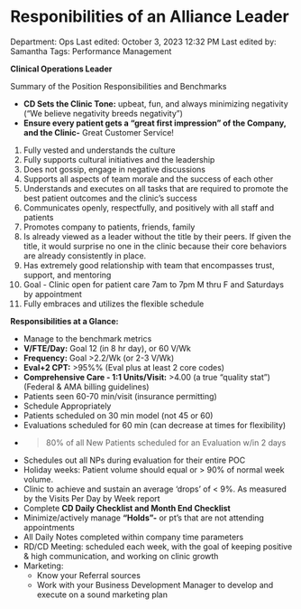 # Responibilities of an Alliance Leader

Department: Ops
Last edited: October 3, 2023 12:32 PM
Last edited by: Samantha
Tags: Performance Management

**Clinical Operations Leader**

Summary of the Position Responsibilities and Benchmarks

- **CD Sets the Clinic Tone:** upbeat, fun, and always minimizing negativity (“We believe negativity breeds negativity”)
- **Ensure every patient gets a “great first impression” of the Company, and the Clinic-** Great Customer Service!
1. Fully vested and understands the culture
2. Fully supports cultural initiatives and the leadership
3. Does not gossip, engage in negative discussions
4. Supports all aspects of team morale and the success of each other
5. Understands and executes on all tasks that are required to promote the best patient outcomes and the clinic’s success
6. Communicates openly, respectfully, and positively with all staff and patients
7. Promotes company to patients, friends, family
8. Is already viewed as a leader without the title by their peers. If given the title, it would surprise no one in the clinic because their core behaviors are already consistently in place.
9. Has extremely good relationship with team that encompasses trust, support, and mentoring
10. Goal - Clinic open for patient care 7am to 7pm M thru F and Saturdays by appointment
11. Fully embraces and utilizes the flexible schedule

**Responsibilities at a Glance:**

- Manage to the benchmark metrics
- **V/FTE/Day:** Goal 12 (in 8 hr day), or 60 V/Wk
- **Frequency:** Goal >2.2/Wk (or 2-3 V/Wk)
- **Eval+2 CPT:** >95%% (Eval plus at least 2 core codes)
- **Comprehensive Care - 1:1 Units/Visit:** >4.00 (a true “quality stat”) (Federal & AMA billing guidelines)
- Patients seen 60-70 min/visit (insurance permitting)
- Schedule Appropriately
- Patients scheduled on 30 min model (not 45 or 60)
- Evaluations scheduled for 60 min (can decrease at times for flexibility)
- > 80% of all New Patients scheduled for an Evaluation w/in 2 days
- Schedules out all NPs during evaluation for their entire POC
- Holiday weeks: Patient volume should equal or > 90% of normal week volume.
- Clinic to achieve and sustain an average ‘drops’ of < 9%. As measured by the Visits Per Day by Week report
- Complete **CD Daily Checklist and Month End Checklist**
- Minimize/actively manage **“Holds”-** or pt’s that are not attending appointments
- All Daily Notes completed within company time parameters
- RD/CD Meeting: scheduled each week, with the goal of keeping positive & high communication, and working on clinic growth
- Marketing:
    - Know your Referral sources
    - Work with your Business Development Manager to develop and execute on a sound marketing plan